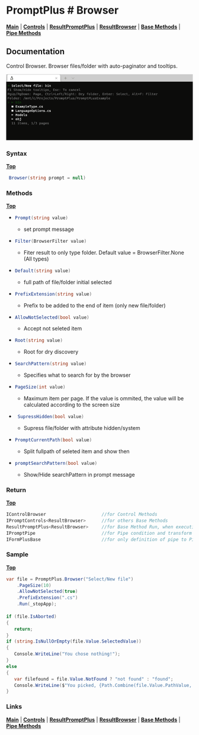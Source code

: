 # PromptPlus # Browser
[**Main**](index.md#help) | 
[**Controls**](index.md#apis) |
[**ResultPromptPlus**](resultpromptplus) |
[**ResultBrowser**](resultbrowser) |
[**Base Methods**](basemethods) |
[**Pipe Methods**](pipemethods)


## Documentation
Control Browser. Browser files/folder with auto-paginator and tooltips.

![](./images/Browser.gif)

### Syntax
[**Top**](#promptplus--browser)

```csharp
 Browser(string prompt = null)
 ```

### Methods
[**Top**](#promptplus--browser)

- ```csharp
  Prompt(string value)
  ``` 
  - set prompt message 
- ```csharp
  Filter(BrowserFilter value)
    ```
    - Fiter result to only type folder. Default value = BrowserFilter.None (All types)   

- ```csharp
  Default(string value)
    ```
    - full path of file/folder initial selected
- ```csharp
  PrefixExtension(string value)
    ```
    - Prefix to be added to the end of item (only new file/folder)
- ```csharp
  AllowNotSelected(bool value)
    ```
    - Accept not seleted item
- ```csharp
  Root(string value)
    ```
    - Root for dry discovery
- ```csharp
  SearchPattern(string value)
    ```
    - Specifies what to search for by the browser
- ```csharp
  PageSize(int value)
    ```
    - Maximum item per page. If the value is ommited, the value will be calculated according to the screen size 
- ```csharp
   SupressHidden(bool value)
    ```
    - Supress file/folder with attribute hidden/system
- ```csharp
  PromptCurrentPath(bool value)
    ```
    - Split fullpath of seleted item and show then
- ```csharp
  promptSearchPattern(bool value)
    ```
    - Show/Hide searchPattern in prompt message

### Return
[**Top**](#promptplus--browser)

```csharp
IControlBrowser                     //for Control Methods
IPromptControls<ResultBrowser>      //for others Base Methods
ResultPromptPlus<ResultBrowser>     //for Base Method Run, when execution is direct 
IPromptPipe                         //for Pipe condition and transform to IFormPlusBase 
IFormPlusBase                       //for only definition of pipe to Pipeline Control
```

### Sample
[**Top**](#promptplus--browser)

```csharp
var file = PromptPlus.Browser("Select/New file")
    .PageSize(10)
    .AllowNotSelected(true)
    .PrefixExtension(".cs")
    .Run(_stopApp);

if (file.IsAborted)
{
   return;
}
if (string.IsNullOrEmpty(file.Value.SelectedValue))
{
   Console.WriteLine("You chose nothing!");
}
else
{
   var filefound = file.Value.NotFound ? "not found" : "found";
   Console.WriteLine($"You picked, {Path.Combine(file.Value.PathValue, file.Value.SelectedValue)} and {filefound}");
}
```

### Links
[**Main**](index.md#help) | 
[**Controls**](index.md#apis) |
[**ResultPromptPlus**](resultpromptplus) |
[**ResultBrowser**](resultbrowser) |
[**Base Methods**](basemethods) |
[**Pipe Methods**](pipemethods)
